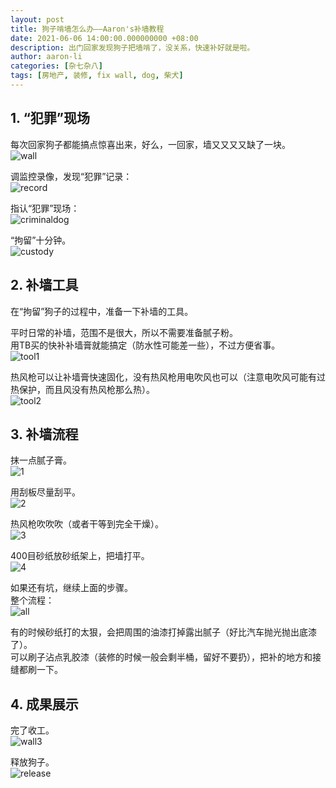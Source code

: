 ```yaml
---
layout: post
title: 狗子啃墙怎么办——Aaron's补墙教程
date: 2021-06-06 14:00:00.000000000 +08:00
description: 出门回家发现狗子把墙啃了，没关系，快速补好就是啦。
author: aaron-li
categories: [杂七杂八]
tags: [房地产, 装修, fix wall, dog, 柴犬] 
---
```


## 1. “犯罪”现场

每次回家狗子都能搞点惊喜出来，好么，一回家，墙又又又又缺了一块。  
![wall](/assets/img/posts/2021-06-06-fix-wall/wall.jpg)

调监控录像，发现“犯罪”记录：  
![record](/assets/img/posts/2021-06-06-fix-wall/record.gif)

指认“犯罪”现场：  
![criminaldog](/assets/img/posts/2021-06-06-fix-wall/criminaldog.jpg)

“拘留”十分钟。  
![custody](/assets/img/posts/2021-06-06-fix-wall/custody.jpg)

## 2. 补墙工具

在“拘留”狗子的过程中，准备一下补墙的工具。  

平时日常的补墙，范围不是很大，所以不需要准备腻子粉。  
用TB买的快补补墙膏就能搞定（防水性可能差一些），不过方便省事。  
![tool1](/assets/img/posts/2021-06-06-fix-wall/tool1.jpg)

热风枪可以让补墙膏快速固化，没有热风枪用电吹风也可以（注意电吹风可能有过热保护，而且风没有热风枪那么热）。  
![tool2](/assets/img/posts/2021-06-06-fix-wall/tool2.jpg)


## 3. 补墙流程

抹一点腻子膏。  
![1](/assets/img/posts/2021-06-06-fix-wall/1.gif)

用刮板尽量刮平。  
![2](/assets/img/posts/2021-06-06-fix-wall/2.gif)

热风枪吹吹吹（或者干等到完全干燥）。  
![3](/assets/img/posts/2021-06-06-fix-wall/3.gif)

400目砂纸放砂纸架上，把墙打平。  
![4](/assets/img/posts/2021-06-06-fix-wall/4.gif)

如果还有坑，继续上面的步骤。  
整个流程：  
![all](/assets/img/posts/2021-06-06-fix-wall/all.gif)

有的时候砂纸打的太狠，会把周围的油漆打掉露出腻子（好比汽车抛光抛出底漆了）。  
可以刷子沾点乳胶漆（装修的时候一般会剩半桶，留好不要扔），把补的地方和接缝都刷一下。  

## 4. 成果展示

完了收工。  
![wall3](/assets/img/posts/2021-06-06-fix-wall/wall3.jpg)

释放狗子。  
![release](/assets/img/posts/2021-06-06-fix-wall/release.jpg)
